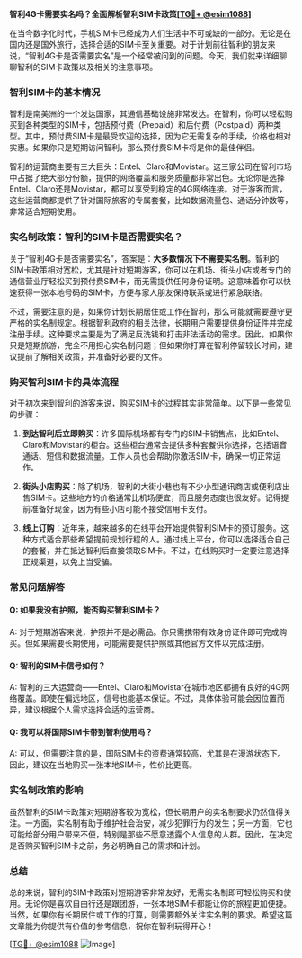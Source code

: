 **智利4G卡需要实名吗？全面解析智利SIM卡政策[[TG💪+ @esim1088](https://t.me/s/esim1088)]**

在当今数字化时代，手机SIM卡已经成为人们生活中不可或缺的一部分。无论是在国内还是国外旅行，选择合适的SIM卡至关重要。对于计划前往智利的朋友来说，“智利4G卡是否需要实名”是一个经常被问到的问题。今天，我们就来详细聊聊智利的SIM卡政策以及相关的注意事项。

### 智利SIM卡的基本情况

智利是南美洲的一个发达国家，其通信基础设施非常发达。在智利，你可以轻松购买到各种类型的SIM卡，包括预付费（Prepaid）和后付费（Postpaid）两种类型。其中，预付费SIM卡是最受欢迎的选择，因为它无需复杂的手续，价格也相对实惠。如果你只是短期访问智利，那么预付费SIM卡将是你的最佳伴侣。

智利的运营商主要有三大巨头：Entel、Claro和Movistar。这三家公司在智利市场中占据了绝大部分份额，提供的网络覆盖和服务质量都非常出色。无论你是选择Entel、Claro还是Movistar，都可以享受到稳定的4G网络连接。对于游客而言，这些运营商都提供了针对国际旅客的专属套餐，比如数据流量包、通话分钟数等，非常适合短期使用。

### 实名制政策：智利的SIM卡是否需要实名？

关于“智利4G卡是否需要实名”，答案是：**大多数情况下不需要实名制**。智利的SIM卡政策相对宽松，尤其是针对短期游客，你可以在机场、街头小店或者专门的通信营业厅轻松买到预付费SIM卡，而无需提供任何身份证明。这意味着你可以快速获得一张本地号码的SIM卡，方便与家人朋友保持联系或进行紧急联络。

不过，需要注意的是，如果你计划长期居住或工作在智利，那么可能就需要遵守更严格的实名制规定。根据智利政府的相关法律，长期用户需要提供身份证件并完成注册手续。这种要求主要是为了满足反洗钱和打击非法活动的需求。因此，如果你只是短期旅游，完全不用担心实名制问题；但如果你打算在智利停留较长时间，建议提前了解相关政策，并准备好必要的文件。

### 购买智利SIM卡的具体流程

对于初次来到智利的游客来说，购买SIM卡的过程其实非常简单。以下是一些常见的步骤：

1. **到达智利后立即购买**：许多国际机场都有专门的SIM卡销售点，比如Entel、Claro和Movistar的柜台。这些柜台通常会提供多种套餐供你选择，包括语音通话、短信和数据流量。工作人员也会帮助你激活SIM卡，确保一切正常运作。

2. **街头小店购买**：除了机场，智利的大街小巷也有不少小型通讯商店或便利店出售SIM卡。这些地方的价格通常比机场便宜，而且服务态度也很友好。记得提前准备好现金，因为有些小店可能不接受信用卡支付。

3. **线上订购**：近年来，越来越多的在线平台开始提供智利SIM卡的预订服务。这种方式适合那些希望提前规划行程的人。通过线上平台，你可以选择适合自己的套餐，并在抵达智利后直接领取SIM卡。不过，在线购买时一定要注意选择正规渠道，以免上当受骗。

### 常见问题解答

#### Q: 如果我没有护照，能否购买智利SIM卡？
A: 对于短期游客来说，护照并不是必需品。你只需携带有效身份证件即可完成购买。但如果需要长期使用，可能需要提供护照或其他官方文件以完成注册。

#### Q: 智利的SIM卡信号如何？
A: 智利的三大运营商——Entel、Claro和Movistar在城市地区都拥有良好的4G网络覆盖。即使在偏远地区，信号也能基本保证。不过，具体体验可能会因位置而异，建议根据个人需求选择合适的运营商。

#### Q: 我可以将国际SIM卡带到智利使用吗？
A: 可以，但需要注意的是，国际SIM卡的资费通常较高，尤其是在漫游状态下。因此，建议在当地购买一张本地SIM卡，性价比更高。

### 实名制政策的影响

虽然智利的SIM卡政策对短期游客较为宽松，但长期用户的实名制要求仍然值得关注。一方面，实名制有助于维护社会治安，减少犯罪行为的发生；另一方面，它也可能给部分用户带来不便，特别是那些不愿意透露个人信息的人群。因此，在决定是否购买智利SIM卡之前，务必明确自己的需求和计划。

### 总结

总的来说，智利的SIM卡政策对短期游客非常友好，无需实名制即可轻松购买和使用。无论你是喜欢自由行还是跟团游，一张本地SIM卡都能让你的旅程更加便捷。当然，如果你有长期居住或工作的打算，则需要额外关注实名制的要求。希望这篇文章能为你提供有价值的参考信息，祝你在智利玩得开心！

[[TG💪+ @esim1088](https://t.me/s/esim1088) ![Image](https://i.postimg.cc/4NQfJmqS/Snipaste-2025-05-13-00-14-12.png)]